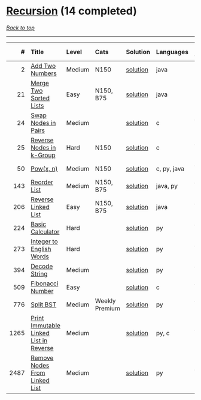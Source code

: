 # [Recursion](<https://leetcode.com/tag/Recursion/>) (14 completed)

*[Back to top](<../../README.md>)*

------

|    # | Title                                                                                                            | Level   | Cats           | Solution                                                          | Languages   | Date Complete   |
|-----:|:-----------------------------------------------------------------------------------------------------------------|:--------|:---------------|:------------------------------------------------------------------|:------------|:----------------|
|    2 | [Add Two Numbers](<https://leetcode.com/problems/add-two-numbers>)                                               | Medium  | N150           | [solution](<../_2. Add Two Numbers.md>)                           | java        | May 22, 2024    |
|   21 | [Merge Two Sorted Lists](<https://leetcode.com/problems/merge-two-sorted-lists>)                                 | Easy    | N150, B75      | [solution](<../_21. Merge Two Sorted Lists.md>)                   | java        | May 22, 2024    |
|   24 | [Swap Nodes in Pairs](<https://leetcode.com/problems/swap-nodes-in-pairs>)                                       | Medium  |                | [solution](<../_24. Swap Nodes in Pairs.md>)                      | c           | Jun 06, 2024    |
|   25 | [Reverse Nodes in k-Group](<https://leetcode.com/problems/reverse-nodes-in-k-group>)                             | Hard    | N150           | [solution](<../_25. Reverse Nodes in k-Group.md>)                 | c           | Jun 06, 2024    |
|   50 | [Pow(x, n)](<https://leetcode.com/problems/powx-n>)                                                              | Medium  | N150           | [solution](<../_50. Pow(x, n).md>)                                | c, py, java | Jun 22, 2024    |
|  143 | [Reorder List](<https://leetcode.com/problems/reorder-list>)                                                     | Medium  | N150, B75      | [solution](<../_143. Reorder List.md>)                            | java, py    | Jun 10, 2024    |
|  206 | [Reverse Linked List](<https://leetcode.com/problems/reverse-linked-list>)                                       | Easy    | N150, B75      | [solution](<../_206. Reverse Linked List.md>)                     | java        | Jun 27, 2024    |
|  224 | [Basic Calculator](<https://leetcode.com/problems/basic-calculator>)                                             | Hard    |                | [solution](<../_224. Basic Calculator.md>)                        | py          | Jun 10, 2024    |
|  273 | [Integer to English Words](<https://leetcode.com/problems/integer-to-english-words>)                             | Hard    |                | [solution](<../_273. Integer to English Words.md>)                | py          | Jun 10, 2024    |
|  394 | [Decode String](<https://leetcode.com/problems/decode-string>)                                                   | Medium  |                | [solution](<../_394. Decode String.md>)                           | py          | Jun 14, 2024    |
|  509 | [Fibonacci Number](<https://leetcode.com/problems/fibonacci-number>)                                             | Easy    |                | [solution](<../_509. Fibonacci Number.md>)                        | c           | Jun 16, 2024    |
|  776 | [Split BST](<https://leetcode.com/problems/split-bst>)                                                           | Medium  | Weekly Premium | [solution](<../_776. Split BST.md>)                               | py          | Jun 28, 2024    |
| 1265 | [Print Immutable Linked List in Reverse](<https://leetcode.com/problems/print-immutable-linked-list-in-reverse>) | Medium  |                | [solution](<../_1265. Print Immutable Linked List in Reverse.md>) | py, c       | Jun 06, 2024    |
| 2487 | [Remove Nodes From Linked List](<https://leetcode.com/problems/remove-nodes-from-linked-list>)                   | Medium  |                | [solution](<../_2487. Remove Nodes From Linked List.md>)          | py          | Jun 11, 2024    |